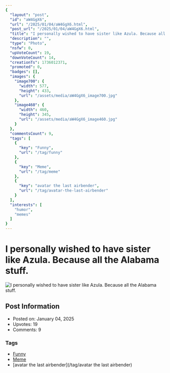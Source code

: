 ```yaml
---
{
  "layout": "post",
  "id": "aW4GgX6",
  "url": "/2025/01/04/aW4GgX6.html",
  "post_url": "/2025/01/04/aW4GgX6.html",
  "title": "I personally wished to have sister like Azula. Because all the Alabama stuff.",
  "description": "",
  "type": "Photo",
  "nsfw": 0,
  "upVoteCount": 19,
  "downVoteCount": 14,
  "creationTs": 1736012371,
  "promoted": 0,
  "badges": [],
  "images": {
    "image700": {
      "width": 577,
      "height": 433,
      "url": "/assets/media/aW4GgX6_image700.jpg"
    },
    "image460": {
      "width": 460,
      "height": 345,
      "url": "/assets/media/aW4GgX6_image460.jpg"
    }
  },
  "commentsCount": 9,
  "tags": [
    {
      "key": "Funny",
      "url": "/tag/funny"
    },
    {
      "key": "Meme",
      "url": "/tag/meme"
    },
    {
      "key": "avatar the last airbender",
      "url": "/tag/avatar-the-last-airbender"
    }
  ],
  "interests": [
    "humor",
    "memes"
  ]
}
---
```


# I personally wished to have sister like Azula. Because all the Alabama stuff.

![I personally wished to have sister like Azula. Because all the Alabama stuff.](/assets/media/aW4GgX6_image700.jpg)

## Post Information

- Posted on: January 04, 2025
- Upvotes: 19
- Comments: 9

### Tags

- [Funny](/tag/Funny)
- [Meme](/tag/Meme)
- [avatar the last airbender](/tag/avatar the last airbender)
